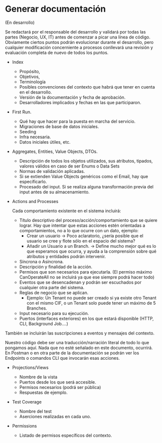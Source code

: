 # Generar documentación

(En desarrollo)

Se redactará por el responsable del desarrollo y validará por todas las partes (Negocio, UX, IT) antes de comenzar a picar una línea de código. Obviamente ciertos puntos podrán evolucionar durante el desarrollo, pero cualquier modificación concerniente a procesos conllevará una revisión y evaluación completa de nuevo de todos los puntos.

- Index

    - Propósito,
    - Objetivos,
    - Terminología
    - Posibles convenciones del contexto que habrá que tener en cuenta en el desarrollo.
    - Versión de la documentación y fecha de aprobación.
    - Desarrolladores implicados y fechas en las que participaron.


- First Run.

    - Qué hay que hacer para la puesta en marcha del servicio.
    - Migraciones de base de datos iniciales.
    - Seeding
    - Infra necesaria.
    - Datos iniciales útiles, etc.


- Aggregates, Entities, Value Objects, DTOs.

    - Descripción de todos los objetos utilizados, sus atributos, tipados, valores válidos en caso de ser Enums o Data Sets
    - Normas de validación aplicadas.
    - Si se extienden Value Objects genéricos como el Email, hay que especificarlo.
    - Procesado del input. Si se realiza alguna transformación previa del input antes de su almacenamiento.


- Actions and Processes

    Cada comportamiento existente en el sistema incluirá:

    - Título descriptivo del proceso/acción/comportamiento que se quiere lograr. Hay que intentar que estas acciones estén orientadas a comportamientos, no a lo que ocurre con un dato, ejemplo: 
        - Crear un usuario -> Poco aclaratorio, ¿sería posible que el usuario se cree y flote sólo en el espacio del sistema?
        - Añadir un Usuario a un Branch. -> Define mucho mejor qué es lo que esperamos que ocurra, y ayuda a la comprensión sobre qué atributos y entidades podrán intervenir.
    - Síncrona o Asíncrona.
    - Descripción y finalidad de la acción.
    - Permisos que son necesarios para ejecutarla. (El permiso máximo CanOperateAll no se incluirá ya que ese siempre podrá hacer todo)
    - Eventos que se desencadenan y podrán ser escuchados por cualquier otra parte del sistema.
    - Reglas de negocio que se aplican.
        - Ejemplo: Un Tenant no puede ser creado si ya existe otro Tenant con el mismo CIF, o un Tenant solo puede tener un máximo de 5 Branches.
    - Input necesario para su ejecución.
    - Puertos (interfaces exteriores) en los que estará disponible (HTTP, CLI, Background Job....)

También se incluirán las suscripciones a eventos y mensajes del contexto.

Nuestro código debe ser una traducción/narración literal de todo lo que pongamos aquí. Nada que no esté señalado en este documento, ocurrirá.
En Postman o en otra parte de la documentación se podrán ver los Endpoints o comandos CLI que invocarán esas acciones.

- Projections/Views

    - Nombre de la vista
    - Puertos desde los que será accesible.
    - Permisos necesarios (podrá ser pública)
    - Respuestas de ejemplo.

- Test Coverage

    - Nombre del test
    - Aserciones realizadas en cada uno.

- Permissions

    - Listado de permisos específicos del contexto.
